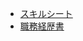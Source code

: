 - [スキルシート](https://github.com/h-oikawa-jp/skillsheet/blob/master/skillsheet.md)
- [職務経歴書](https://github.com/h-oikawa-jp/skillsheet/blob/master/resume.md)
